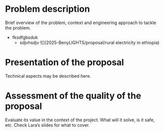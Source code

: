# Problem description

Brief overview of the problem, context and engineering approach to tackle the problem.
- fksdfgbsduk
  - sdjvhsdjv
![](2025-BenyLIGHTS/proposal/rural electricity in ethiopia)
# Presentation of the proposal

Technical aspects may be described here.

# Assessment of the quality of the proposal

Evaluate its value in the context of the project. What will it solve, is it safe, etc. Check Lara’s slides for what to cover.


